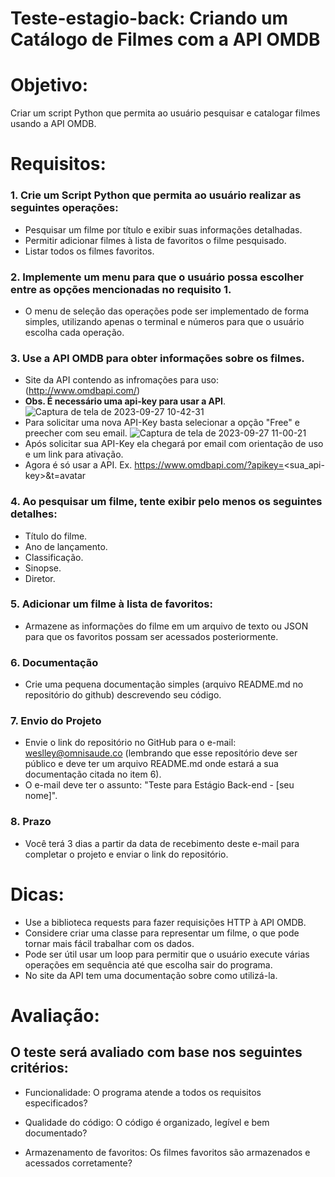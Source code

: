 # Teste-estagio-back: Criando um Catálogo de Filmes com a API OMDB

# Objetivo:
Criar um script Python que permita ao usuário pesquisar e catalogar filmes usando a API OMDB.

# Requisitos:
### 1. Crie um Script Python que permita ao usuário realizar as seguintes operações:
  
  - Pesquisar um filme por título e exibir suas informações detalhadas.
  - Permitir adicionar filmes à lista de favoritos o filme pesquisado.
  - Listar todos os filmes favoritos.


### 2. Implemente um menu para que o usuário possa escolher entre as opções mencionadas no requisito 1.
 - O menu de seleção das operações pode ser implementado de forma simples, utilizando apenas o terminal e números para que o usuário escolha cada operação.
   
### 3. Use a API OMDB para obter informações sobre os filmes.
 - Site da API contendo as infromações para uso: (http://www.omdbapi.com/)
 - **Obs. É necessário uma api-key para usar a API**.<br>
![Captura de tela de 2023-09-27 10-42-31](https://github.com/Omnisaude/teste-estagio-back/assets/86317360/dbcf16b4-3d98-4267-8bc4-6fb896b764f1)
 - Para solicitar uma nova API-Key basta selecionar a opção "Free" e preecher com seu email.
![Captura de tela de 2023-09-27 11-00-21](https://github.com/Omnisaude/teste-estagio-back/assets/86317360/aaf129ec-7618-4f0e-aea0-d7f1e7f85f44)
 - Após solicitar sua API-Key ela chegará por email com orientação de uso e um link para ativação.
 - Agora é só usar a API. Ex. https://www.omdbapi.com/?apikey=<sua_api-key>&t=avatar
   
### 4. Ao pesquisar um filme, tente exibir pelo menos os seguintes detalhes:

  - Título do filme.
  - Ano de lançamento.
  - Classificação.
  - Sinopse.
  - Diretor.

### 5. Adicionar um filme à lista de favoritos:
 - Armazene as informações do filme em um arquivo de texto ou JSON para que os favoritos possam ser acessados posteriormente.

### 6. Documentação
   - Crie uma pequena documentação simples (arquivo README.md no repositório do github) descrevendo seu código.

### 7. Envio do Projeto
   - Envie o link do repositório no GitHub para o e-mail: weslley@omnisaude.co (lembrando que esse repositório deve ser público e deve ter um arquivo README.md onde estará a sua documentação citada no item 6).
   - O e-mail deve ter o assunto: "Teste para Estágio Back-end - [seu nome]".

### 8. Prazo
   - Você terá 3 dias a partir da data de recebimento deste e-mail para completar o projeto e enviar o link do repositório.

# Dicas:
- Use a biblioteca requests para fazer requisições HTTP à API OMDB.
- Considere criar uma classe para representar um filme, o que pode tornar mais fácil trabalhar com os dados.
- Pode ser útil usar um loop para permitir que o usuário execute várias operações em sequência até que escolha sair do programa.
- No site da API tem uma documentação sobre como utilizá-la. <br>


# Avaliação:

## O teste será avaliado com base nos seguintes critérios:

- Funcionalidade: O programa atende a todos os requisitos especificados?

- Qualidade do código: O código é organizado, legível e bem documentado?

- Armazenamento de favoritos: Os filmes favoritos são armazenados e acessados corretamente?
